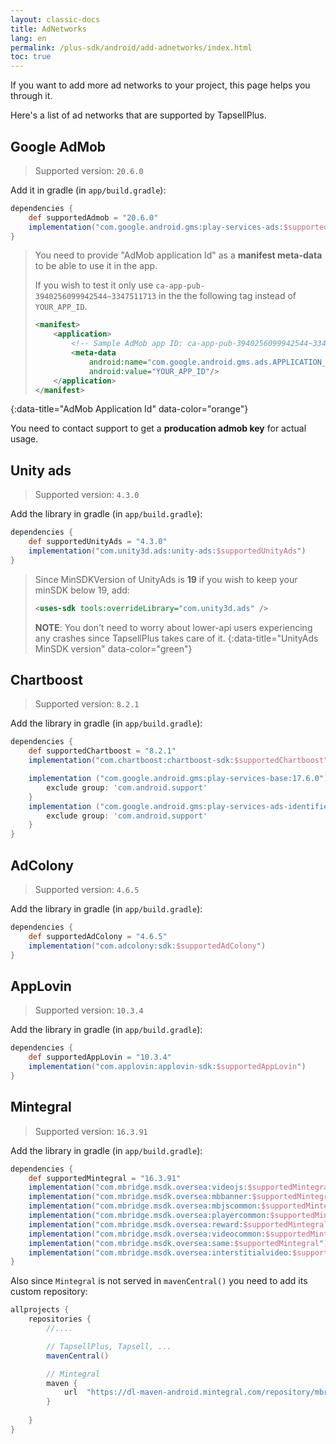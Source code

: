 ```yaml
---
layout: classic-docs
title: AdNetworks
lang: en
permalink: /plus-sdk/android/add-adnetworks/index.html
toc: true
---
```


If you want to add more ad networks to your project, this page helps you through it.

Here's a list of ad networks that are supported by TapsellPlus.

## Google AdMob
> Supported version: `20.6.0`

Add it in gradle (in `app/build.gradle`):

```groovy
dependencies {
    def supportedAdmob = "20.6.0"
    implementation("com.google.android.gms:play-services-ads:$supportedAdmob")
}
```

> You need to provide "AdMob application Id" as a **manifest meta-data** to be able to use it in the app.
> 
> If you wish to test it only use `ca-app-pub-3940256099942544~3347511713` in the the following tag instead of `YOUR_APP_ID`.  
> ```xml
> <manifest>
>     <application>
>         <!-- Sample AdMob app ID: ca-app-pub-3940256099942544~3347511713 -->
>         <meta-data
>             android:name="com.google.android.gms.ads.APPLICATION_ID"
>             android:value="YOUR_APP_ID"/>
>     </application>
> </manifest>
> ```
{:data-title="AdMob Application Id" data-color="orange"}

You need to contact support to get a **producation admob key** for actual usage.


## Unity ads
> Supported version: `4.3.0`

Add the library in gradle (in `app/build.gradle`):

```groovy
dependencies {
    def supportedUnityAds = "4.3.0"
    implementation("com.unity3d.ads:unity-ads:$supportedUnityAds")
}
```

> Since MinSDKVersion of UnityAds is **19** if you wish to keep your minSDK below 19, add:
>
> ```xml
> <uses-sdk tools:overrideLibrary="com.unity3d.ads" />
> ```
> **NOTE**: You don't need to worry about lower-api users experiencing any crashes since TapsellPlus takes care of it.
{:data-title="UnityAds MinSDK version" data-color="green"}

## Chartboost
> Supported version: `8.2.1`

Add the library in gradle (in `app/build.gradle`):

```groovy
dependencies {
    def supportedChartboost = "8.2.1"
    implementation("com.chartboost:chartboost-sdk:$supportedChartboost")

    implementation ("com.google.android.gms:play-services-base:17.6.0"){
        exclude group: 'com.android.support'
    }
    implementation ("com.google.android.gms:play-services-ads-identifier:17.0.0"){
        exclude group: 'com.android.support'
    }
}
```

## AdColony
> Supported version: `4.6.5`

Add the library in gradle (in `app/build.gradle`):

```groovy
dependencies {
    def supportedAdColony = "4.6.5"
    implementation("com.adcolony:sdk:$supportedAdColony")
}
```

## AppLovin
> Supported version: `10.3.4`

Add the library in gradle (in `app/build.gradle`):

```groovy
dependencies {
    def supportedAppLovin = "10.3.4"
    implementation("com.applovin:applovin-sdk:$supportedAppLovin")
}
```

## Mintegral
> Supported version: `16.3.91`

Add the library in gradle (in `app/build.gradle`):

```groovy
dependencies {
    def supportedMintegral = "16.3.91"
    implementation("com.mbridge.msdk.oversea:videojs:$supportedMintegral")
    implementation("com.mbridge.msdk.oversea:mbbanner:$supportedMintegral")
    implementation("com.mbridge.msdk.oversea:mbjscommon:$supportedMintegral")
    implementation("com.mbridge.msdk.oversea:playercommon:$supportedMintegral")
    implementation("com.mbridge.msdk.oversea:reward:$supportedMintegral")
    implementation("com.mbridge.msdk.oversea:videocommon:$supportedMintegral")
    implementation("com.mbridge.msdk.oversea:same:$supportedMintegral")
    implementation("com.mbridge.msdk.oversea:interstitialvideo:$supportedMintegral")
}
```

Also since `Mintegral` is not served in `mavenCentral()` you need to add its custom repository:


```gradle
allprojects {  
    repositories {
        //....

        // TapsellPlus, Tapsell, ...
        mavenCentral()

        // Mintegral
        maven {
            url  "https://dl-maven-android.mintegral.com/repository/mbridge_android_sdk_oversea"
        }
        
    }  
}
```
